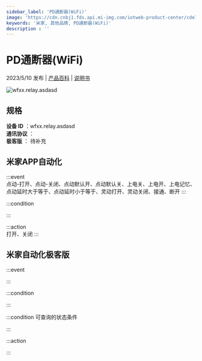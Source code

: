 ```yaml
---
sidebar_label: 'PD通断器(WiFi)'
image: 'https://cdn.cnbj1.fds.api.mi-img.com/iotweb-product-center/cde7c21db650028314db5b9a6dfbd82a_1681461459873.png?GalaxyAccessKeyId=AKVGLQWBOVIRQ3XLEW&Expires=9223372036854775807&Signature=55aXTNDHLnVc9357bYCgjzYW96Q='
keywords: '米家, 其他品牌, PD通断器(WiFi)'
description : ''
---
```

# PD通断器(WiFi)

2023/5/10 发布 | [产品百科](https://home.mi.com/webapp/content/baike/product/index.html?model=wfxx.relay.asdasd/) | [说明书](https://home.mi.com/views/introduction.html?model=wfxx.relay.asdasd&region=cn)

![wfxx.relay.asdasd](https://cdn.cnbj1.fds.api.mi-img.com/iotweb-product-center/cde7c21db650028314db5b9a6dfbd82a_1681461459873.png?GalaxyAccessKeyId=AKVGLQWBOVIRQ3XLEW&Expires=9223372036854775807&Signature=55aXTNDHLnVc9357bYCgjzYW96Q=)

## 规格  
> 
**设备 ID** ：wfxx.relay.asdasd  
**通讯协议** ：  
**极客版**  ： 待补充 


## 米家APP自动化  

:::event  
点动-打开、点动-关闭、点动默认开、点动默认关、上电关、上电开、上电记忆、点动延时大于等于、点动延时小于等于、灵动打开、灵动关闭、接通、断开
:::

:::condition  

:::

:::action   
打开、关闭
:::

## 米家自动化极客版  

:::event  

:::

:::condition  

:::

:::condition 可查询的状态条件  

:::

:::action  

:::

        
